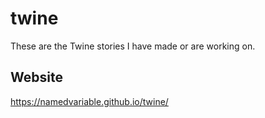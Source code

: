 # twine

These are the Twine stories I have made or are working on.

## Website
https://namedvariable.github.io/twine/
